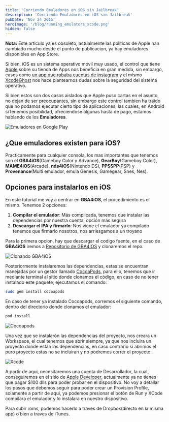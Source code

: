 ```yaml
---
title: 'Corriendo Emuladores en iOS sin Jailbreak'
description: 'Corriendo Emuladores en iOS sin Jailbreak'
pubDate: 'Nov 24 2015'
heroImage: '/blog/running_emulators_xcode.png'
hidden: false
---
```


**Nota:** Este articulo ya es obsoleto, actualmente las politicas de Apple han cambiado mucho desde el punto de publicacion, ya hay emuladores disponibles en App Store.

Si bien, iOS es un sistema operativo móvil muy usado, el control que tiene [Apple](http://www.apple.com) sobre su tienda de Apps nos beneficia en gran medida, sin embargo, casos como [un app que robaba cuentas de instagram](http://http://betanews.com/2015/11/11/instaagent-app-steals-usernames-and-passwords-from-instagram-users/) y el mismo [XcodeGhost](http://http://www.macrumors.com/2015/09/20/xcodeghost-chinese-malware-faq/) nos hace plantearnos dudas sobre la seguridad del sistema operativo.

Si bien estos son dos casos aislados que Apple puso cartas en el asunto, no dejan de ser preocupantes, sin embargo este control tambien ha traido que no podamos ejecutar cierto tipo de aplicaciones, las cuales, en Android si tenemos posibilidad, ofreciendose algunas hasta de pago, estamos hablando de los **Emuladores**.

![Emuladores en Google Play](/blog/emuladores.png)

## ¿Que emuladores existen para iOS?

Practicamente para cualquier consola, los mas importantes que tenemos son el **GBA4iOS**(Gameboy Color y Advance), **GearBoy**(Gameboy Color), **MAME4iOS**(Arcade), **nds4iOS**(Nintendo DS), **PPSSPP**(PSP) y **Provenance**(Multi emulador, emula Genesis, Gamegear, Snes, Nes).

## Opciones para instalarlos en iOS

En este tutorial me voy a centrar en **GBA4iOS**, el procedimiento es el mismo.
Tenemos 2 opciones:

1. **Compilar el emulador**: Más complicada, tenemos que instalar las dependencias por nuestra cuenta, opción más segura
2. **Descargar el IPA y firmarlo**: Nos viene el emulador ya compilado tenemos que firmarlo nosotros, nos arriesgamos a un troyano

Para la primera opcion, hay que descargar el codigo fuente, en el caso de **GBA4iOS** iremos a [Repositorio de GBA4IOS](https://bitbucket.org/rileytestut/gba4ios) y clonaremos el repo.

![Clonando GBA4iOS](/blog/cloning.png)

Posteriormente instalaremos las dependencias, estas se encuentran manejadas por un gestor llamado [CocoaPods](http://wwww.cocoapods.org), para ello, tenemos que ir mediante terminal al sitio donde clonamos el código, en caso de no tener instalado este paquete, ejecutamos el comando:

```bash
sudo gem install cocoapods
```

En caso de tener ya instalado Cocoapods, corremos el siguiente comando, dentro del directorio donde clonamos el emulador:

```bash
pod install
```

![Cocoapods](/blog/pods.png)

Una vez que se instalarón las dependencias del proyecto, nos creara un Workspace, el cual tenemos que abrir siempre, ya que nos incluira un proyecto donde están las dependencias, en caso contrario si abrimos el puro proyecto estas no se incluiran y no podremos correr el proyecto.

![Xcode](/blog/gbaiosxcode.png)

A partir de aqui, necesitaremos una cuenta de Desarrollador, la cual, conseguiremos en el sitio de [Apple Developer](http://developer.apple.com), actualmente ya no tienes que pagar $100 dlls para poder probar en el dispositivo.
No voy a detallar los pasos que debemos seguir para poder crear un Provision Profile, solamente a partir de aqui, ya podemos presionar el botón de Run y XCode compilara el emulador y lo instalara en nuestro dispositivo.

Para subir roms, podemos hacerlo a traves de Dropbox(directo en la misma app) o bien a traves de iTunes.
